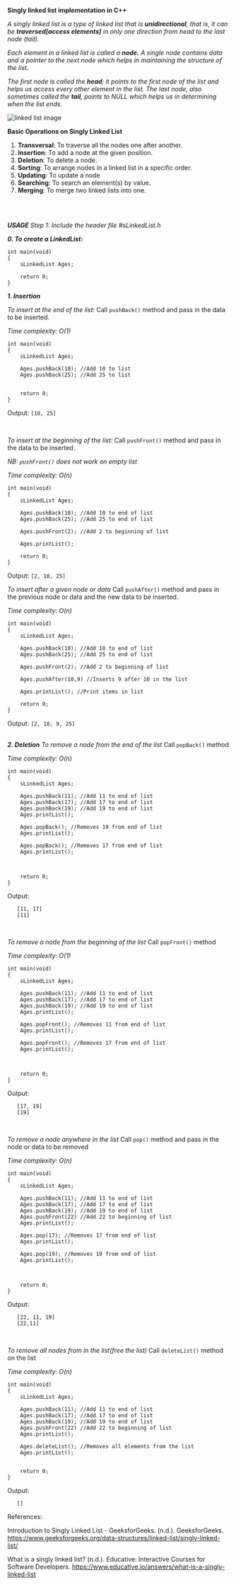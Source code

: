**Singly linked list implementation in C++**


*A singly linked list is a type of linked list that is **unidirectional**, that is, it can be **traversed[access elements]** in only one direction from head to the last node (tail).*

*Each element in a linked list is called a **node.** A single node contains data and a pointer to the next node which helps in maintaining the structure of the list.*

*The first node is called the **head**; it points to the first node of the list and helps us access every other element in the list. The last node, also sometimes called the **tail**, points to NULL which helps us in determining when the list ends.*


<img src="https://media.geeksforgeeks.org/wp-content/uploads/20220816144425/LLdrawio.png" alt="linked list image">



**Basic Operations on Singly Linked List**
<ol>
<li><b>Transversal</b>: To traverse all the nodes one after another.</li>
<li><b>Insertion</b>: To add a node at the given position.</li>
<li><b>Deletion</b>: To delete a node.</li>
<li><b>Sorting</b>: To arrange nodes in a linked list in a specific order.</b></li>
<li><b>Updating</b>: To update a node</li>
<li><b>Searching</b>: To search an element(s) by value.</li>
<li><b>Merging</b>: To merge two linked lists into one.</li>
</ol>
<br>
<br>

***USAGE***
*Step 1: Include the header file #sLinkedList.h*

***0. To create a LinkedList:***
```#include "sLinkedList.h"
int main(void)
{
    sLinkedList Ages;

    return 0;
}
```
***1. Insertion***

*To insert at the end of the list:*
Call ```pushBack()``` method and pass in the data to be inserted. 
<br>

*Time complexity: O(1)*
```#include "sLinkedList.h"
int main(void)
{
    sLinkedList Ages;

    Ages.pushBack(10); //Add 10 to list
    Ages.pushBack(25); //Add 25 to list
    

    return 0;
}
```
Output:
```[10, 25] ```

<br>

*To insert at the beginning of the list:*
Call ```pushFront()``` method and pass in the data to be inserted. 

*NB: ```pushFront()``` does not work on empty list*
<br>

*Time complexity: O(n)*
```#include "sLinkedList.h"
int main(void)
{
    sLinkedList Ages;
    
    Ages.pushBack(10); //Add 10 to end of list
    Ages.pushBack(25); //Add 25 to end of list

    Ages.pushFront(2); //Add 2 to beginning of list

    Ages.printList();

    return 0;
}
```
Output:
```[2, 10, 25] ```


*To insert after a given node or data*
Call ```pushAfter()``` method and pass in the previous node or data and the new data to be inserted. 
<br>

*Time complexity: O(n)*
```#include "sLinkedList.h"
int main(void)
{
    sLinkedList Ages;
    
    Ages.pushBack(10); //Add 10 to end of list
    Ages.pushBack(25); //Add 25 to end of list

    Ages.pushFront(2); //Add 2 to beginning of list

    Ages.pushAfter(10,9) //Inserts 9 after 10 in the list

    Ages.printList(); //Print items in list

    return 0;
}
```
Output:
```[2, 10, 9, 25] ```
<br>
<br>

***2. Deletion***
*To remove a node from the end of the list*
Call ```popBack()``` method 
<br>

*Time complexity: O(n)*
```#include "sLinkedList.h"
int main(void)
{
    sLinkedList Ages;
    
    Ages.pushBack(11); //Add 11 to end of list
    Ages.pushBack(17); //Add 17 to end of list
    Ages.pushBack(19); //Add 19 to end of list
    Ages.printList();

    Ages.popBack(); //Removes 19 from end of list
    Ages.printList();

    Ages.popBack(); //Removes 17 from end of list
    Ages.printList();

   

    return 0;
}
```
Output:
```[11, 17, 19]
   [11, 17]
   [11]
 ```

<br>

*To remove a node from the beginning of the list*
Call ```popFront()``` method 
<br>

*Time complexity: O(1)*
```#include "sLinkedList.h"
int main(void)
{
    sLinkedList Ages;
    
    Ages.pushBack(11); //Add 11 to end of list
    Ages.pushBack(17); //Add 17 to end of list
    Ages.pushBack(19); //Add 19 to end of list
    Ages.printList();

    Ages.popFront(); //Removes 11 from end of list
    Ages.printList();

    Ages.popFront(); //Removes 17 from end of list
    Ages.printList();

   

    return 0;
}
```
Output:
```[11, 17, 19]
   [17, 19]
   [19]

 ```

<br>

*To remove a node anywhere in the list*
Call ```pop()``` method and pass in the node or data to be removed
<br>

*Time complexity: O(n)*
```#include "sLinkedList.h"
int main(void)
{
    sLinkedList Ages;
    
    Ages.pushBack(11); //Add 11 to end of list
    Ages.pushBack(17); //Add 17 to end of list
    Ages.pushBack(19); //Add 19 to end of list
    Ages.pushFront(22) //Add 22 to beginning of list
    Ages.printList();

    Ages.pop(17); //Removes 17 from end of list
    Ages.printList();

    Ages.pop(19); //Removes 19 from end of list
    Ages.printList();

   

    return 0;
}
```
Output:
```[22, 11, 17, 19]
   [22, 11, 19]
   [22,11]

 ```
<br>

*To remove all nodes from in the list(free the list)*
Call ```deleteList()``` method on the list
<br>

*Time complexity: O(n)*
```#include "sLinkedList.h"
int main(void)
{
    sLinkedList Ages;
    
    Ages.pushBack(11); //Add 11 to end of list
    Ages.pushBack(17); //Add 17 to end of list
    Ages.pushBack(19); //Add 19 to end of list
    Ages.pushFront(22) //Add 22 to beginning of list
    Ages.printList();

    Ages.deleteList(); //Removes all elements from the list
    Ages.printList();
   

    return 0;
}
```
Output:
```[22, 11, 17, 19]
   []
 ```



References:

Introduction to Singly Linked List - GeeksforGeeks. (n.d.). GeeksforGeeks. https://www.geeksforgeeks.org/data-structures/linked-list/singly-linked-list/

What is a singly linked list? (n.d.). Educative: Interactive Courses for Software Developers. https://www.educative.io/answers/what-is-a-singly-linked-list